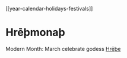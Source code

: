 [[year-calendar-holidays-festivals]]
# Hrēþmonaþ

Modern Month: March
celebrate godess [Hrēþe](hrethe.md) 